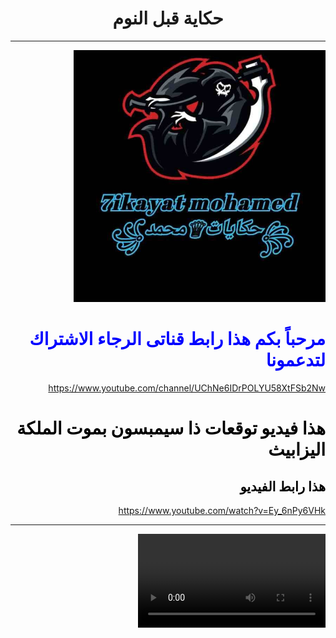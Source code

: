 <html dir="rtl">
    <head>
             <title>حكاية قبل النوم</title>
             <meta charset="UTF-8">
             <meta name="description" content="this page tp all people">
             <meta name="keywords" content="html.css">
             <meta name="author" content="alaaoraby">
             <meta propetry="og:url" content="https://7ikayat qabl alnawm.com/حكاية قبل النوم ">
              <link rel="icon" href="292882561_108612081922261_7468680419978821706_n.jpg">
    </head>
    <body >
         <h1 style="text-align: center;">حكاية قبل النوم</h1>
         <hr>
         <img src="292882561_108612081922261_7468680419978821706_n.jpg" width="80%">
         <h1 dir="rtl" style="color: blue;">مرحباً بكم هذا رابط قناتى الرجاء الاشتراك لتدعمونا</h1>
         <a href="https://www.youtube.com/channel/UChNe6IDrPOLYU58XtFSb2Nw " target="_blank">https://www.youtube.com/channel/UChNe6IDrPOLYU58XtFSb2Nw</a>
         <form action="www.google.com">
            <h1 dir="rtl" style="color: black;">هذا فيديو توقعات ذا سيمبسون بموت الملكة اليزابيث</h1>
            <h2 dir="rtl" style="color: black;">هذا رابط الفيديو</h2>
            <a href="https://www.youtube.com/watch?v=Ey_6nPy6VHk" target="_blank">https://www.youtube.com/watch?v=Ey_6nPy6VHk</a>
            <hr>
            <video style="vidio-algin">
             <source src="videoplayback.mp4" type="video/mp4" width="50%">
             
                </video>
          <h1 style="color: darkblue;" width="30%">نظريات هتصدمكم فى طفولكم</h1>
         <hr>
         
             <h1 width="100%">وأول كرتون معانا هو كرتون كريج من الجدول او((crig of the creekوااااا ( نخش فى الموضوع على طول نخش فى الموضوع )
                النظرية بتقول ان كريج كان شخص عادى بس معندهوش صحاب (يعنى متوحد )طب ليه معندهوش صحاب عشان راسه كانت كبيرة وكان أسوء طالب فى مادة الرياضة وحلمه الوحيد انه يبقى عنده صحاب وفى يوم من الايام صحى كريج زى عادته ليقضى أسوء اوقات حياته فى المدرسة وفطريقة للمدرسة مكنش مركز فى الطريق فخبطتته عربية وبقى فى غيبوبة وكل احداث الكرتون ده حلم والدليل على كدة فى حلقة جيكوب من الجدول او((jacob of the creek
                بتبدء الحلقة لما كان كريج عايز يقص شعره بس امه كانت مشغولة فيسقط قام قسه بنفسه وده شكله قبل ما يقصه
                </h1>
                <img src="‏‏لقطة الشاشة (116).png" width="70%">
                <h1> وده بعد ما قصه</h1>
                <img src="‏‏لقطة الشاشة (79).png" width="70%">
                <h1>  وبعدها خاف انه اى حد يشوفه عشان مينمرش عليه (على راسه يعنى) فقال لكلسى وجى بى انا هقعد هنا فى اللقطة التانية بنلاقيه راح   الجدول بس بعيد عنهم فشفوا صحابه قالو مين الجميل والرائع ده وسئلوه هو انت جديد ف الجدول يسطا قالهم ايوة بس مش على طول وكل ده طلع حلم وان صحابه المقربون كلسى وجي بي هم اكتر ناس بيتنمروا عليه </h1>
                  <img src="‏‏لقطة الشاشة (87).png" width="70%">
                  <h1>....ودى كانت النظرية يلا نخش فى الكرتون التانى</h1>
                             <h1>2-البحث عن نيمو</h1>
             <h1>النظرية بتقول ان نيمو مات هو 399 اخ واخت وامه كمان فى اول الفيلم من السمكة الشريرة وحكاية الفيلم كلها خيال فى عقل ابو نيمو وابو نيمو بيتخيل الاحداث دى كلها عشان مش عارف  يستوعب الى حصل مش  مقتنعين بالنظرية هقنعكو انا... </h1>
             <h1>كلمة  نيمو بالاتينى يعنى لا احد يعنى اسم الفيلم البحث عن لا احد </h1>
             <img src="‏‏لقطة الشاشة (157).png" width="90%">
         
            
             </body>
        </html>
